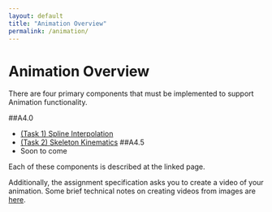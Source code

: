 ```yaml
---
layout: default
title: "Animation Overview"
permalink: /animation/
---
```


# Animation Overview

There are four primary components that must be implemented to support Animation functionality.

##A4.0
- [(Task 1) Spline Interpolation](camera_rays.md)
- [(Task 2) Skeleton Kinematics](intersecting_objects.md)
##A4.5
- Soon to come

Each of these components is described at the linked page.

Additionally, the assignment specification asks you to create a video of your animation. Some brief technical notes on creating videos from images are [here](generate_videos.md).

